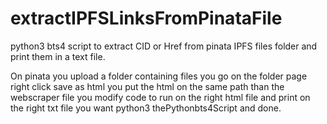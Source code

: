 # extractIPFSLinksFromPinataFile
python3 bts4 script to extract CID or Href from pinata IPFS files folder and print them in a text file.

On pinata you upload a folder containing files
you go on the folder page
right click save as html
you put the html on the same path than the webscraper file
you modify code to run on the right html file and print on the right txt file you want
python3 thePythonbts4Script and done.
